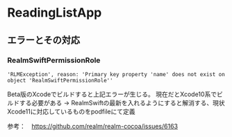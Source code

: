 # ReadingListApp


## エラーとその対応

### RealmSwiftPermissionRole

```
'RLMException', reason: 'Primary key property 'name' does not exist on object 'RealmSwiftPermissionRole''
```

Beta版のXcodeでビルドすると上記エラーが生じる。
現在だとXcode10系でビルドする必要がある
→ RealmSwiftの最新を入れるようにすると解消する、現状Xcode11に対応しているものをpodfileにて定義

参考：　https://github.com/realm/realm-cocoa/issues/6163
